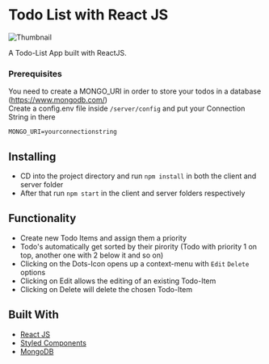 # Todo List with React JS

![Thumbnail](../assets/thumbnail-darkmode.png)

A Todo-List App built with ReactJS.

### Prerequisites

You need to create a MONGO_URI in order to store your todos in a database (https://www.mongodb.com/)  
Create a config.env file inside `/server/config` and put your Connection String in there

```
MONGO_URI=yourconnectionstring
```

## Installing

- CD into the project directory and run `npm install` in both the client and server folder
- After that run `npm start` in the client and server folders respectively

## Functionality

- Create new Todo Items and assign them a priority
- Todo's automatically get sorted by their pirority (Todo with priority 1 on top, another one with 2 below it and so on)
- Clicking on the Dots-Icon opens up a context-menu with `Edit` `Delete` options
- Clicking on Edit allows the editing of an existing Todo-Item
- Clicking on Delete will delete the chosen Todo-Item

## Built With

- [React JS](https://reactjs.org/)
- [Styled Components](https://www.styled-components.com)
- [MongoDB](https://www.mongodb.com/)
